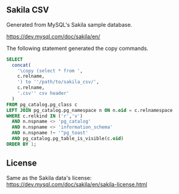 ## Sakila CSV

Generated from MySQL's Sakila sample database.

https://dev.mysql.com/doc/sakila/en/

The following statement generated the copy commands.

```sql
SELECT 
  concat(
    '\copy (select * from ',
    c.relname,
    ') to ''/path/to/sakila_csv/',
    c.relname,
    '.csv'' csv header'
  )
FROM pg_catalog.pg_class c
LEFT JOIN pg_catalog.pg_namespace n ON n.oid = c.relnamespace
WHERE c.relkind IN ('r','v')
  AND n.nspname <> 'pg_catalog'
  AND n.nspname <> 'information_schema'
  AND n.nspname !~ '^pg_toast'
  AND pg_catalog.pg_table_is_visible(c.oid)
ORDER BY 1;
```

## License

Same as the Sakila data's license:
https://dev.mysql.com/doc/sakila/en/sakila-license.html

